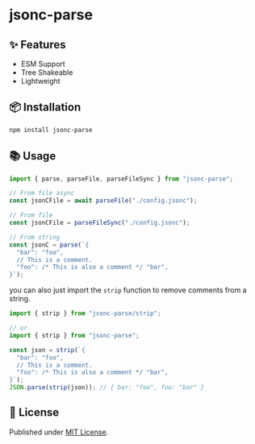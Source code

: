 # jsonc-parse

## ✨ Features

- ESM Support
- Tree Shakeable
- Lightweight

## 📦 Installation

```sh
npm install jsonc-parse
```

## 📚 Usage

```ts
import { parse, parseFile, parseFileSync } from "jsonc-parse";

// From file async
const jsonCFile = await parseFile("./config.jsonc");

// From file
const jsonCFile = parseFileSync("./config.jsonc");

// From string
const jsonC = parse(`{
  "bar": "foo",
  // This is a comment.
  "foo": /* This is also a comment */ "bar",
}`);
```

you can also just import the `strip` function to remove comments from a string.

```ts
import { strip } from "jsonc-parse/strip";

// or
import { strip } from "jsonc-parse";

const json = strip(`{
  "bar": "foo",
  // This is a comment.
  "foo": /* This is also a comment */ "bar",
}`);
JSON.parse(strip(json)); // { bar: "foo", foo: "bar" }
```

## 📄 License

Published under [MIT License](./LICENSE).
